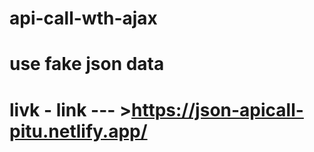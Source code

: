 # api-call-wth-ajax
# use fake json data 
# livk - link --- >https://json-apicall-pitu.netlify.app/
